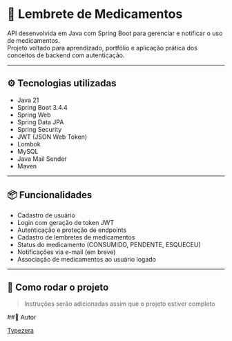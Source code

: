 # 💊 Lembrete de Medicamentos

API desenvolvida em Java com Spring Boot para gerenciar e notificar o uso de medicamentos.  
Projeto voltado para aprendizado, portfólio e aplicação prática dos conceitos de backend com autenticação.

---

## ⚙️ Tecnologias utilizadas

- Java 21
- Spring Boot 3.4.4
- Spring Web
- Spring Data JPA
- Spring Security
- JWT (JSON Web Token)
- Lombok
- MySQL
- Java Mail Sender
- Maven

---

## 📦 Funcionalidades

- Cadastro de usuário
- Login com geração de token JWT
- Autenticação e proteção de endpoints
- Cadastro de lembretes de medicamentos
- Status do medicamento (CONSUMIDO, PENDENTE, ESQUECEU)
- Notificações via e-mail (em breve)
- Associação de medicamentos ao usuário logado

---

## 🚀 Como rodar o projeto

> Instruções serão adicionadas assim que o projeto estiver completo


##👤 Autor

[Typezera](https://github.com/Typezera)
